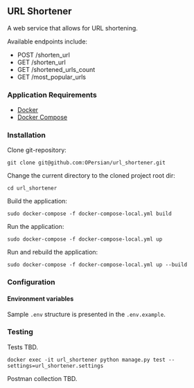 ## URL Shortener

A web service that allows for URL shortening.

Available endpoints include:

- POST /shorten_url
- GET /shorten_url 
- GET /shortened_urls_count
- GET /most_popular_urls

### Application Requirements

* [Docker](https://docs.docker.com/get-docker/)
* [Docker Compose](https://docs.docker.com/compose/install/)

### Installation

Clone git-repository:
```
git clone git@github.com:OPersian/url_shortener.git
```

Change the current directory to the cloned project root dir:
```
cd url_shortener
```

Build the application:
```
sudo docker-compose -f docker-compose-local.yml build
```

Run the application:
```
sudo docker-compose -f docker-compose-local.yml up
```

Run and rebuild the application:
```
sudo docker-compose -f docker-compose-local.yml up --build
```

### Configuration

#### Environment variables

Sample `.env` structure is presented in the `.env.example`.


### Testing

Tests TBD.

```
docker exec -it url_shortener python manage.py test --settings=url_shortener.settings
```

Postman collection TBD.
